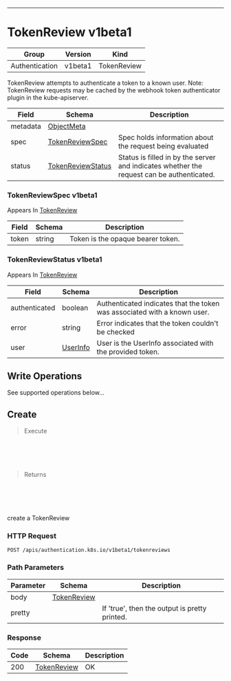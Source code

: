 

-----------
# TokenReview v1beta1



Group        | Version     | Kind
------------ | ---------- | -----------
Authentication | v1beta1 | TokenReview







TokenReview attempts to authenticate a token to a known user. Note: TokenReview requests may be cached by the webhook token authenticator plugin in the kube-apiserver.



Field        | Schema     | Description
------------ | ---------- | -----------
metadata | [ObjectMeta](#objectmeta-v1) | 
spec | [TokenReviewSpec](#tokenreviewspec-v1beta1) | Spec holds information about the request being evaluated
status | [TokenReviewStatus](#tokenreviewstatus-v1beta1) | Status is filled in by the server and indicates whether the request can be authenticated.


### TokenReviewSpec v1beta1

<aside class="notice">
Appears In <a href="#tokenreview-v1beta1">TokenReview</a> </aside>

Field        | Schema     | Description
------------ | ---------- | -----------
token | string | Token is the opaque bearer token.

### TokenReviewStatus v1beta1

<aside class="notice">
Appears In <a href="#tokenreview-v1beta1">TokenReview</a> </aside>

Field        | Schema     | Description
------------ | ---------- | -----------
authenticated | boolean | Authenticated indicates that the token was associated with a known user.
error | string | Error indicates that the token couldn't be checked
user | [UserInfo](#userinfo-v1beta1) | User is the UserInfo associated with the provided token.




## <strong>Write Operations</strong>

See supported operations below...

## Create

> Execute

```shell



```



```yaml



```

> Returns

```shell



```


```yaml



```



create a TokenReview

### HTTP Request

`POST /apis/authentication.k8s.io/v1beta1/tokenreviews`

### Path Parameters

Parameter    | Schema     | Description
------------ | ---------- | -----------
body | [TokenReview](#tokenreview-v1beta1) | 
pretty |  | If 'true', then the output is pretty printed.


### Response

Code         | Schema     | Description
------------ | ---------- | -----------
200 | [TokenReview](#tokenreview-v1beta1) | OK




